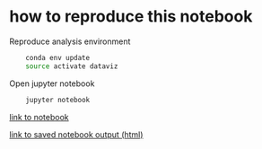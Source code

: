 # how to reproduce this notebook

Reproduce analysis environment

```bash
    conda env update
    source activate dataviz
```

Open jupyter notebook

```bash
    jupyter notebook
```
 
[link to notebook](dataviz%20tutorial%20histogram%20-%20lewis.ipynb)

[link to saved notebook output (html)](dataviz%20tutorial%20histogram%20-%20lewis.html)

